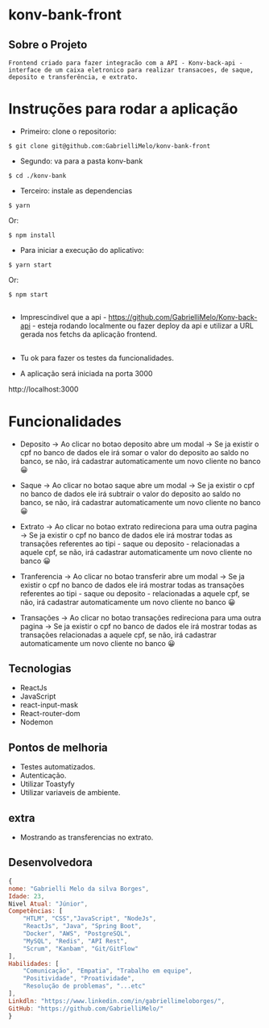 # konv-bank-front

## Sobre o Projeto

    Frontend criado para fazer integracão com a API - Konv-back-api - interface de um caixa eletronico para realizar transacoes, de saque, deposito e transferência, e extrato.
# Instruções para rodar a aplicação
    
- Primeiro: clone o repositorio:

```shell
$ git clone git@github.com:GabrielliMelo/konv-bank-front
```

- Segundo: va para a pasta konv-bank
```
$ cd ./konv-bank
```

- Terceiro: instale as dependencias

```shell
$ yarn 
```
Or:

```shell
$ npm install
```

- Para iniciar a execução do aplicativo:
```shell
$ yarn start
```
Or:
```
$ npm start
```
##
- Imprescindivel que a api - https://github.com/GabrielliMelo/Konv-back-api - esteja rodando localmente ou fazer deploy da api e utilizar a URL gerada nos fetchs da aplicação frontend.
##
- Tu ok para fazer os testes da funcionalidades.

- A aplicação será iniciada na porta 3000

http://localhost:3000

# Funcionalidades

- Deposito -> Ao clicar no botao deposito abre um modal -> Se ja existir o cpf no banco de dados ele irá somar o valor do deposito ao saldo no banco, se não, irá cadastrar automaticamente um novo cliente no banco 😀

- Saque ->  Ao clicar no botao saque abre um modal -> Se ja existir o cpf no banco de dados ele irá subtrair o valor do deposito ao saldo no banco, se não, irá cadastrar automaticamente um novo cliente no banco 😀 

- Extrato ->  Ao clicar no botao extrato redireciona para uma outra pagina -> Se ja existir o cpf no banco de dados ele irá mostrar todas as transações referentes ao tipi - saque ou deposito -  relacionadas a aquele cpf, se não, irá cadastrar automaticamente um novo cliente no banco 😀

- Tranferencia ->  Ao clicar no botao transferir abre um modal -> Se ja existir o cpf no banco de dados ele irá mostrar todas as transações referentes ao tipi - saque ou deposito -  relacionadas a aquele cpf, se não, irá cadastrar automaticamente um novo cliente no banco 😀

- Transações ->  Ao clicar no botao transações redireciona para uma outra pagina -> Se ja existir o cpf no banco de dados ele irá mostrar todas as transações relacionadas a aquele cpf, se não, irá cadastrar automaticamente um novo cliente no banco 😀

## Tecnologias

- ReactJs
- JavaScript
- react-input-mask
- React-router-dom
- Nodemon

## Pontos de melhoria
- Testes automatizados.
- Autenticação.
- Utilizar Toastyfy
- Utilizar variaveis de ambiente.
## extra
- Mostrando as transferencias no extrato.

## Desenvolvedora 

``` js
{
nome: "Gabrielli Melo da silva Borges",
Idade: 23,
Nivel Atual: "Júnior",
Competências: [
	"HTLM", "CSS","JavaScript", "NodeJs", 
	"ReactJs", "Java", "Spring Boot", 
	"Docker", "AWS", "PostgreSQL", 
	"MySQL", "Redis", "API Rest", 
	"Scrum", "Kanbam", "Git/GitFlow"
],
Habilidades: [
	"Comunicação", "Empatia", "Trabalho em equipe", 
	"Positividade", "Proatividade", 
	"Resolução de problemas", "...etc"
],
Linkdln: "https://www.linkedin.com/in/gabriellimeloborges/",
GitHub: "https://github.com/GabrielliMelo/"
}
```
